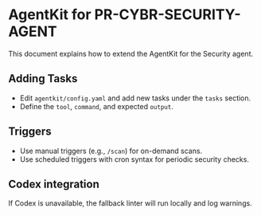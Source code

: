 # AgentKit for PR-CYBR-SECURITY-AGENT  

This document explains how to extend the AgentKit for the Security agent.  

## Adding Tasks  
- Edit `agentkit/config.yaml` and add new tasks under the `tasks` section.  
- Define the `tool`, `command`, and expected `output`.  

## Triggers  
- Use manual triggers (e.g., `/scan`) for on-demand scans.  
- Use scheduled triggers with cron syntax for periodic security checks.  

## Codex integration  
If Codex is unavailable, the fallback linter will run locally and log warnings. 
